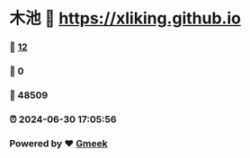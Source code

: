 # 木池 :link: https://xliking.github.io 
### :page_facing_up: [12](https://xliking.github.io/tag.html) 
### :speech_balloon: 0 
### :hibiscus: 48509 
### :alarm_clock: 2024-06-30 17:05:56 
### Powered by :heart: [Gmeek](https://github.com/Meekdai/Gmeek)
